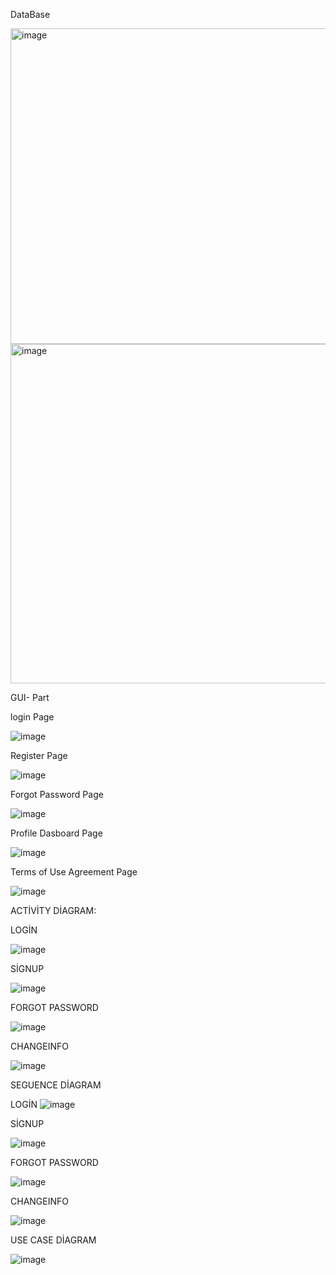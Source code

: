 DataBase


<img width="505" alt="image" src="https://user-images.githubusercontent.com/45005048/190352410-c01c88bd-2cdb-4a88-b311-11259af999f1.png">
<img width="543" alt="image" src="https://user-images.githubusercontent.com/45005048/190352459-4d321cbb-acfd-436e-bdcd-4425db920113.png">


GUI- Part

login Page
 
![image](https://user-images.githubusercontent.com/45005048/190352531-25995813-91fd-480b-90b3-d90326b49f38.png)


Register Page
 
![image](https://user-images.githubusercontent.com/45005048/190352827-1cf013fb-f231-4ca8-9ca6-2dd6adf0a580.png)

Forgot Password Page
 
![image](https://user-images.githubusercontent.com/45005048/190352849-a621b648-f15f-4976-bed3-b11f89770f97.png)


Profile Dasboard Page


![image](https://user-images.githubusercontent.com/45005048/190352902-8fee5be1-cd85-4905-9aaa-f0d5acbf9099.png)


Terms of Use Agreement Page


![image](https://user-images.githubusercontent.com/45005048/190352949-9898d27f-7081-48d2-b5ed-4db7183af8ec.png)



ACTİVİTY DİAGRAM:

LOGİN
 
![image](https://user-images.githubusercontent.com/45005048/190360475-c669a937-82de-48a2-b838-a0ed1ec1c00a.png)

SİGNUP
 
![image](https://user-images.githubusercontent.com/45005048/190360512-f96ee7c4-8b00-402d-97d6-446b081d513d.png)

FORGOT PASSWORD
 

![image](https://user-images.githubusercontent.com/45005048/190360553-e10e7837-971e-4514-b695-87ed2b5c271d.png)

CHANGEINFO

 

![image](https://user-images.githubusercontent.com/45005048/190360596-cef3977a-ea6d-4d1e-84fd-f88c7264b960.png)


 SEGUENCE DİAGRAM



LOGİN 
![image](https://user-images.githubusercontent.com/45005048/190360649-38f0a958-2964-41a3-90ca-757052160df3.png)

SİGNUP
 
![image](https://user-images.githubusercontent.com/45005048/190360676-46f8512f-9e1e-4c7d-b210-5f87eb560b3c.png)

FORGOT PASSWORD
 

![image](https://user-images.githubusercontent.com/45005048/190360712-5475f605-4804-44a3-b481-1a86513138f0.png)

CHANGEINFO

 
![image](https://user-images.githubusercontent.com/45005048/190360737-2eb29d78-f659-4d1d-927b-f822a8b45e6d.png)

USE CASE DİAGRAM


 
![image](https://user-images.githubusercontent.com/45005048/190360766-e9323d58-a4f7-4b8f-a7c1-34790b74d78a.png)


